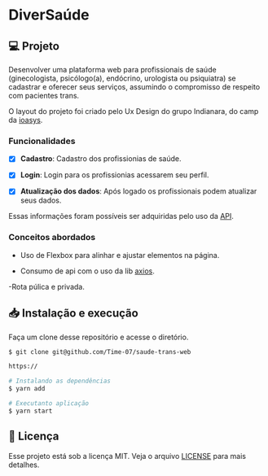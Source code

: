 # DiverSaúde

## 💻 Projeto

Desenvolver uma plataforma web para profissionais de saúde (ginecologista, psicólogo(a), endócrino, urologista ou psiquiatra) se cadastrar e oferecer seus serviços, assumindo o compromisso de respeito com pacientes trans. 

O layout do projeto foi criado pelo  Ux Design do grupo Indianara, do camp da [ioasys](https://ioasys.com.br/).

### Funcionalidades

 - [x] **Cadastro**: Cadastro dos profissionias  de saúde.

 - [x] **Login**: Login para os profissionias acessarem seu perfil.

 - [x] **Atualização dos dados**: Após logado os profissionais podem atualizar seus dados.

 Essas informações foram possíveis ser adquiridas pelo uso da [API](https://diversaude-api.herokuapp.com/api/v1/).


### Conceitos abordados

- Uso de Flexbox para alinhar e ajustar elementos na página.

- Consumo de api com o uso da lib [axios](https://github.com/axios/axios).

-Rota púlica e privada.

## 📥 Instalação e execução

Faça um clone desse repositório e acesse o diretório.

```bash
$ git clone git@github.com/Time-07/saude-trans-web 

https://
```

```bash
# Instalando as dependências
$ yarn add

# Executanto aplicação
$ yarn start

```

## 📝 Licença

Esse projeto está sob a licença MIT. Veja o arquivo [LICENSE](LICENSE.md) para mais detalhes.